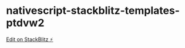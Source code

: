 # nativescript-stackblitz-templates-ptdvw2

[Edit on StackBlitz ⚡️](https://stackblitz.com/edit/nativescript-stackblitz-templates-ptdvw2)